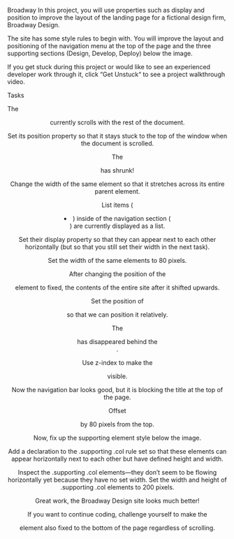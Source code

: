Broadway
In this project, you will use properties such as display and position to improve the layout of the landing page for a fictional design firm, Broadway Design.

The site has some style rules to begin with. You will improve the layout and positioning of the navigation menu at the top of the page and the three supporting sections (Design, Develop, Deploy) below the image.

If you get stuck during this project or would like to see an experienced developer work through it, click “Get Unstuck“ to see a project walkthrough video.

Tasks

The <header> currently scrolls with the rest of the document.

Set its position property so that it stays stuck to the top of the window when the document is scrolled.


The <header> has shrunk!

Change the width of the same element so that it stretches across its entire parent element.


List items (<li>) inside of the navigation section (<nav>) are currently displayed as a list.

Set their display property so that they can appear next to each other horizontally (but so that you still set their width in the next task).


Set the width of the same elements to 80 pixels.


After changing the position of the <header> element to fixed, the contents of the entire site after it shifted upwards.

Set the position of <main> so that we can position it relatively.


The <header> has disappeared behind the <main>.

Use z-index to make the <header> visible.


Now the navigation bar looks good, but it is blocking the title at the top of the page.

Offset <main> by 80 pixels from the top.


Now, fix up the supporting element style below the image.

Add a declaration to the .supporting .col rule set so that these elements can appear horizontally next to each other but have defined height and width.


Inspect the .supporting .col elements—they don’t seem to be flowing horizontally yet because they have no set width. Set the width and height of .supporting .col elements to 200 pixels.


Great work, the Broadway Design site looks much better!

If you want to continue coding, challenge yourself to make the <footer> element also fixed to the bottom of the page regardless of scrolling.